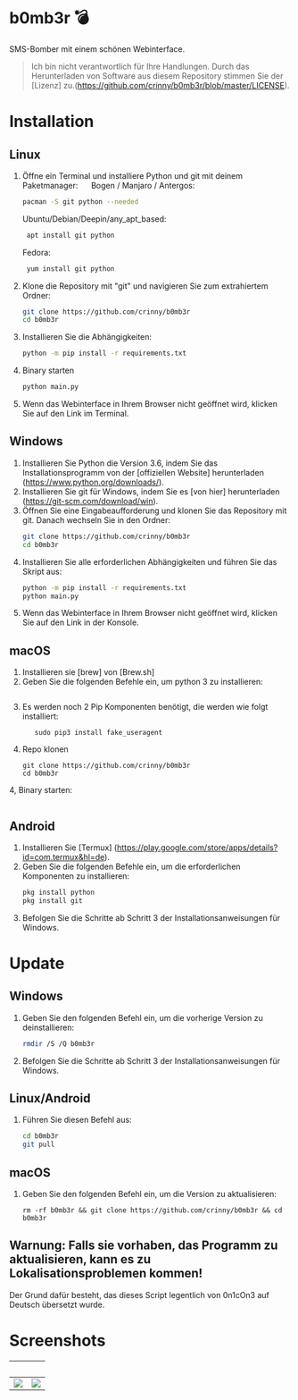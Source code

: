 # b0mb3r 💣
SMS-Bomber mit einem schönen Webinterface.

> Ich bin nicht verantwortlich für Ihre Handlungen. Durch das Herunterladen von Software aus diesem Repository stimmen Sie der [Lizenz] zu.(https://github.com/crinny/b0mb3r/blob/master/LICENSE).
# Installation
## Linux
1. Öffne ein Terminal und installiere Python und git mit deinem Paketmanager:
     Bogen / Manjaro / Antergos:
    ```bash
    pacman -S git python --needed
    ```
    Ubuntu/Debian/Deepin/any_apt_based:
    ```bash
     apt install git python
    ```
     Fedora:
    ```bash
     yum install git python
    ```
2. Klone die Repository mit "git" und navigieren Sie zum extrahiertem Ordner:
    ```bash
    git clone https://github.com/crinny/b0mb3r
    cd b0mb3r
    ```
3. Installieren Sie die Abhängigkeiten:
    ```bash
    python -m pip install -r requirements.txt
    ```
4. Binary starten
    ```bash
    python main.py
    ```
5. Wenn das Webinterface in Ihrem Browser nicht geöffnet wird, klicken Sie auf den Link im Terminal.
    
## Windows
1. Installieren Sie Python die Version 3.6, indem Sie das Installationsprogramm von der [offiziellen Website] herunterladen (https://www.python.org/downloads/).
2. Installieren Sie git für Windows, indem Sie es [von hier] herunterladen (https://git-scm.com/download/win).
3. Öffnen Sie eine Eingabeaufforderung und klonen Sie das Repository mit git. Danach wechseln Sie in den Ordner:
    ```bash
    git clone https://github.com/crinny/b0mb3r
    cd b0mb3r
    ```
4. Installieren Sie alle erforderlichen Abhängigkeiten und führen Sie das Skript aus:
    ```bash
    python -m pip install -r requirements.txt
    python main.py
    ```
5. Wenn das Webinterface in Ihrem Browser nicht geöffnet wird, klicken Sie auf den Link in der Konsole.

## macOS

1. Installieren sie [brew] von [Brew.sh]
2. Geben Sie die folgenden Befehle ein, um python 3 zu installieren:
   ``` brew install python3
   ```
3. Es werden noch 2 Pip Komponenten benötigt, die werden wie folgt installiert:
   ```sudo pip3 install flask
      sudo pip3 install fake_useragent
   ```
4. Repo klonen
   ```
   git clone https://github.com/crinny/b0mb3r
   cd b0mb3r
   ```
4, Binary starten:
   ```python main.py
   ```

## Android
1. Installieren Sie [Termux] (https://play.google.com/store/apps/details?id=com.termux&hl=de).
2. Geben Sie die folgenden Befehle ein, um die erforderlichen Komponenten zu installieren:
    ```bash
    pkg install python
    pkg install git
    ```
3. Befolgen Sie die Schritte ab Schritt 3 der Installationsanweisungen für Windows.

# Update 
## Windows
1. Geben Sie den folgenden Befehl ein, um die vorherige Version zu deinstallieren:
   ```bash
   rmdir /S /Q b0mb3r
   ```
2. Befolgen Sie die Schritte ab Schritt 3 der Installationsanweisungen für Windows.
## Linux/Android
1. Führen Sie diesen Befehl aus:
   ```bash
   cd b0mb3r
   git pull
   ```

## macOS

1. Geben Sie den folgenden Befehl ein, um die Version zu aktualisieren:
   ``` 
   rm -rf b0mb3r && git clone https://github.com/crinny/b0mb3r && cd b0mb3r
   ```

## Warnung: Falls sie vorhaben, das Programm zu aktualisieren, kann es zu Lokalisationsproblemen kommen!

Der Grund dafür besteht, das dieses Script legentlich von 0n1cOn3 auf Deutsch übersetzt wurde.

# Screenshots
⁣                           |  ⁣
:-------------------------:|:-------------------------:
![](https://github.com/crinny/b0mb3r/blob/master/assets/screenshot.png)  |  ![](https://github.com/crinny/b0mb3r/blob/master/assets/screenshot_mobile.png)
